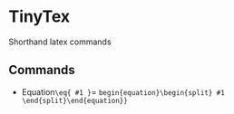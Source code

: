 # TinyTex
Shorthand latex commands

## Commands

* Equation`\eq{ #1 }`= `begin{equation}\begin{split} #1 \end{split}\end{equation}}`
